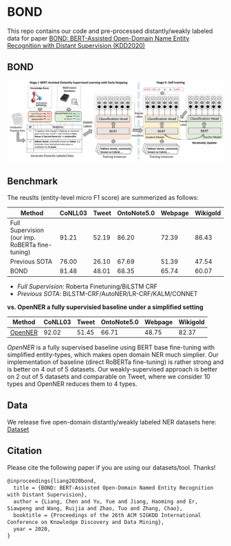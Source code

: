 # BOND
This repo contains our code and pre-processed distantly/weakly labeled data for paper [BOND: BERT-Assisted Open-Domain Name Entity Recognition with Distant Supervision (KDD2020)]()

## BOND

![BOND-Framework](docs/bond.png)

## Benchmark
The reuslts (entity-level micro F1 score) are summerized as follows:

| Method | CoNLL03 | Tweet | OntoNote5.0 | Webpage | Wikigold |
| ------ | ------- | ----- | ----------- | ------- | -------- |
| Full Supervision (our imp. RoBERTa fine-tuning)  | 91.21 | 52.19 | 86.20 | 72.39 | 86.43 |
| Previous SOTA | 76.00 | 26.10 | 67.69 | 51.39 | 47.54 |
| BOND | 81.48 | 48.01 | 68.35 | 65.74 | 60.07 |

- *Full Supervision*: Roberta Finetuning/BiLSTM CRF
- *Previous SOTA*: BiLSTM-CRF/AutoNER/LR-CRF/KALM/CONNET

**vs. OpenNER a fully supervisied baseline under a simplified setting**

| Method | CoNLL03 | Tweet | OntoNote5.0 | Webpage | Wikigold |
| ------ | ------- | ----- | ----------- | ------- | -------- |
| [OpenNER](https://github.com/zmd971202/OpenNER) | 92.02 | 51.45 | 66.71 | 48.75 | 82.37 | 

*OpenNER* is a fully supervised baseline using BERT base fine-tuning  with simplified entity-types, which makes open domain NER much simplier. 
Our implementation of baseline (direct RoBERTa fine-tuning) is rather strong and is better on 4 out of 5 datasets.
Our weakly-supervised approach is better on 2 out of 5 datasets and comparable on Tweet, where we consider 10 types and OpenNER reduces them to 4 types. 

## Data

We release five open-domain distantly/weakly labeled NER datasets here: [Dataset](dataset)


## Citation

Please cite the following paper if you are using our datasets/tool. Thanks!

```
@inproceedings{liang2020bond,
  title = {BOND: BERT-Assisted Open-Domain Named Entity Recognition with Distant Supervision}, 
  author = {Liang, Chen and Yu, Yue and Jiang, Haoming and Er, Siawpeng and Wang, Ruijia and Zhao, Tuo and Zhang, Chao}, 
  booktitle = {Proceedings of the 26th ACM SIGKDD International Conference on Knowledge Discovery and Data Mining}, 
  year = 2020, 
}
```
